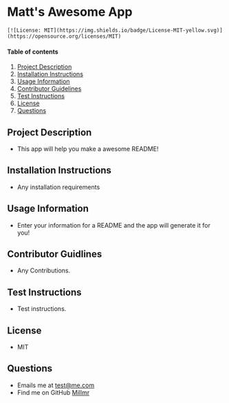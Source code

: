 # Matt's Awesome App
    [![License: MIT](https://img.shields.io/badge/License-MIT-yellow.svg)](https://opensource.org/licenses/MIT)
#### Table of contents
1. [Project Description](#project-description)
2. [Installation Instructions](#installation-instructions)
3. [Usage Information](#usage-information)
4. [Contributor Guidelines](#contributor-guidelines)
5. [Test Instructions](#test-instructions)
6. [License](#license)
7. [Questions](#questions)

## Project Description
* This app will help you make a awesome README!
    
## Installation Instructions
* Any installation requirements
    
## Usage Information
* Enter your information for a README and the app will generate it for you!
    
## Contributor Guidlines
* Any Contributions.
    
## Test Instructions
* Test instructions.
    
## License
* MIT
    
## Questions
* Emails me at test@me.com
* Find me on GitHub [Millmr](http://github.com/Millmr)
